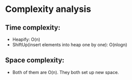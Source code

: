 # Complexity analysis
## Time complexity: 
- Heapify: O(n)
- ShiftUp(insert elements into heap one by one): O(nlogn)
## Space complexity:
- Both of them are O(n). They both set up new space.
